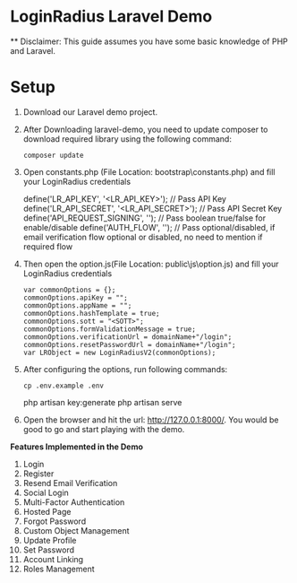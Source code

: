 # LoginRadius Laravel Demo

** Disclaimer:
This guide assumes you have some basic knowledge of PHP and Laravel.

# Setup

 1. Download our Laravel demo project.

 2. After Downloading laravel-demo, you need to update composer to download required library using the following command:

        composer update

 3. Open constants.php (File Location: bootstrap\constants.php) and fill your LoginRadius credentials
       
      define('LR_API_KEY', '<LR_API_KEY>'); // Pass API Key
      define('LR_API_SECRET', '<LR_API_SECRET>');  // Pass API Secret Key
      define('API_REQUEST_SIGNING', ''); // Pass boolean true/false for enable/disable
      define('AUTH_FLOW', '');   // Pass optional/disabled, if email verification flow optional or disabled, no need to mention if required flow

 4. Then open the option.js(File Location: public\js\option.js) and fill your LoginRadius credentials
       
        var commonOptions = {};
        commonOptions.apiKey = "";
        commonOptions.appName = "";
        commonOptions.hashTemplate = true;
        commonOptions.sott = "<SOTT>";
        commonOptions.formValidationMessage = true;
        commonOptions.verificationUrl = domainName+"/login";
        commonOptions.resetPasswordUrl = domainName+"/login";
        var LRObject = new LoginRadiusV2(commonOptions);

 5. After configuring the options, run following commands:

        cp .env.example .env
	php artisan key:generate
        php artisan serve

 6. Open the browser and hit the url: http://127.0.0.1:8000/. You would be good to go and start playing with the demo.


**Features Implemented in the Demo**

1. Login
2. Register
3. Resend Email Verification
4. Social Login
5. Multi-Factor Authentication
6. Hosted Page
7. Forgot Password
8. Custom Object Management
9. Update Profile
10. Set Password
11. Account Linking
12. Roles Management 


        
       